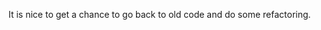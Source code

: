 <!--
id: 181856643
link: http://kevinisom.info/post/181856643/it-is-nice-to-get-a-chance-to-go-back-to-old-code
slug: it-is-nice-to-get-a-chance-to-go-back-to-old-code
date: Mon Sep 07 2009 21:24:42 GMT+1200 (NZST)
raw: {"blog_name":"kevinisom","id":181856643,"post_url":"http://kevinisom.info/post/181856643/it-is-nice-to-get-a-chance-to-go-back-to-old-code","slug":"it-is-nice-to-get-a-chance-to-go-back-to-old-code","type":"text","date":"2009-09-07 09:24:42 GMT","timestamp":1252315482,"state":"published","format":"html","reblog_key":"qhjOLvrn","tags":[],"short_url":"http://tmblr.co/Zw68YyArkc3","highlighted":[],"feed_item":"http://twitter.com/kev_nz/statuses/3812065843","from_feed_id":"650289","note_count":0,"title":null,"body":"<p>It is nice to get a chance to go back to old code and do some refactoring.</p>"}
publish: 2009-09-07
tags: 
title: null
-->


It is nice to get a chance to go back to old code and do some
refactoring.


